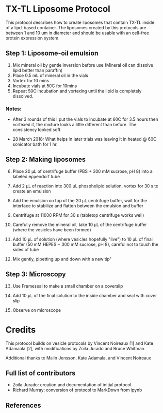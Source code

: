 # TX-TL Liposome Protocol

This protocol describes how to create liposomes that contain TX-TL
inside of a lipd-based container.  The liposomes created by this
protocols are between 1 and 10 um in diameter and should be usable
with an cell-free protein expression system.

## Step 1: Liposome-oil emulsion

1. Mix mineral oil by gentle inversion before use (Mineral oil can
   dissolve lipid better than paraffin)
2. Place 0.5 mL of mineral oil in the vials
3. Vortex for 10 mins
4. Incubate vials at 50C for 10mins
5. Repeat 50C incubation and vortexing until the lipid is completely
   dissolved.

### Notes:

* After 3 rounds of this I put the vials to incubate at 60C for 3.5
  hours then vortexed it, the mixture looks a little different than
  before. The consistency looked soft.

* 28 March 2018: What helps in later trials was leaving it in heated @
  60C sonicator bath for 1 hr.

## Step 2: Making liposomes

6. Place 20 μL of centrifuge buffer (PBS + 300 mM sucrose, pH 8) into
   a labeled eppendorf tube

7. Add 2 μL of reaction into 300 μL phospholipid solution, vortex for
   30 s to create an emulsion

8. Add the emulsion on top of the 20 μL centrifuge buffer, wait for the interface to stabilize and flatten between the emulsion and buffer

9. Centrifuge at 11000 RPM for 30 s (tabletop centrifuge works well)

10. Carefully remove the mineral oil, take 10 μL of the centrifuge
    buffer (where the vesicles have been formed)

11. Add 10 μL of solution (where vesicles hopefully \"live\") to 10 μL
    of final buffer (50 mM HEPES + 300 mM sucrose, pH 8), careful not
    to touch the sides of tube

12. Mix gently, pipetting up and down with a new tip"

## Step 3: Microscopy 
13. Use Frameseal to make a small chamber on a coverslip

14. Add 10 μL of the final solution to the inside chamber and seal
    with cover slip

15. Observe on microscope

# Credits

This protocol builds on vesicle protocols by Vincent Noireaux [1] and
Kate Adamaala [2], with modifications by Zoila Jurado and Bruce
Whitman.

Additional thanks to Malin Jonsson, Kate Adamala, and Vincent Noireaux

## Full list of contributors
* Zoila Jurado: creation and documentation of initial protocol
* Richard Murray: conversion of protocol to MarkDown from ipynb

## References

